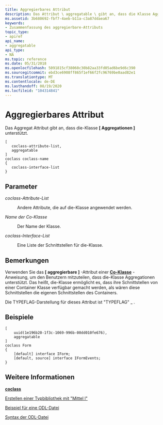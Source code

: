 ```yaml
---
title: Aggregierbares Attribut
description: Das Attribut \ aggregatable \ gibt an, dass die Klasse Aggregationen unterstützt.
ms.assetid: 3b680692-fbf7-4aeb-b11a-c3a87ddaea67
keywords:
- Zusammenfassung des aggregierbare-Attributs
topic_type:
- apiref
api_name:
- aggregatable
api_type:
- NA
ms.topic: reference
ms.date: 05/31/2018
ms.openlocfilehash: 5091815cf38060c30b82aa33fd05ad6be9d6c390
ms.sourcegitcommit: ebd3ce6908ff865f1ef66f2fc96769be0aad82e1
ms.translationtype: MT
ms.contentlocale: de-DE
ms.lasthandoff: 08/19/2020
ms.locfileid: "104314841"
---
```

# <a name="aggregatable-attribute"></a>Aggregierbares Attribut

Das Aggregat Attribut gibt an, dass die-Klasse **\[ Aggregationen \]** unterstützt.

``` syntax
[
   coclass-attribute-list,
   aggregatable
]
coclass coclass-name
{
   coclass-interface-list
}
```

## <a name="parameters"></a>Parameter

<dl> <dt>

*coclass-Attribute-List* 
</dt> <dd>

Andere Attribute, die auf die-Klasse angewendet werden.

</dd> <dt>

*Name der Co-Klasse* 
</dt> <dd>

Der Name der Klasse.

</dd> <dt>

*coclass-Interface-List* 
</dt> <dd>

Eine Liste der Schnittstellen für die-Klasse.

</dd> </dl>

## <a name="remarks"></a>Bemerkungen

Verwenden Sie das **\[ aggregierbare \]** -Attribut einer [**Co-Klasse**](coclass.md) -Anweisung, um den Benutzern mitzuteilen, dass die-Klasse Aggregationen unterstützt. Das heißt, die-Klasse ermöglicht es, dass ihre Schnittstellen von einer Container Klasse verfügbar gemacht werden, als wären diese Schnittstellen die eigenen Schnittstellen des Containers.

Die TYPEFLAG-Darstellung für dieses Attribut ist "TYPEFLAG" \_ .

## <a name="examples"></a>Beispiele

``` syntax
[
    uuid(1e196b20-1f3c-1069-996b-00dd010fe676),
    aggregatable
]
coclass Form
{
    [default] interface IForm;
    [default, source] interface IFormEvents;
}
```

## <a name="see-also"></a>Weitere Informationen

<dl> <dt>

[**coclass**](coclass.md)
</dt> <dt>

[Erstellen einer Typbibliothek mit "Mittel l"](generating-a-type-library-with-midl-2.md)
</dt> <dt>

[Beispiel für eine ODL-Datei](/previous-versions/windows/desktop/automat/odl-file-example)
</dt> <dt>

[Syntax der ODL-Datei](/previous-versions/windows/desktop/automat/odl-file-syntax)
</dt> </dl>

 

 